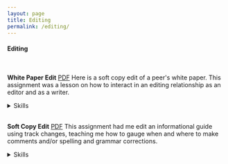 ```yaml
---
layout: page
title: Editing
permalink: /editing/
---
```


#### Editing
 <br>

**White Paper Edit**
[PDF][whitepaper]
Here is a soft copy edit of a peer's white paper. This assignment was a lesson on how to interact in an editing relationship as an editor and as a writer.
<details>
<summary>Skills</summary>
<li>Comprehensive editing</li>
<li>Microsoft Word track changes</li>
<li>Communicating with clients</li>
<li>Organizing and committing to deadlines</li>
</details>
<br>


**Soft Copy Edit**
[PDF][scedit]
This assignment had me edit an informational guide using track changes, teaching me how to gauge when and where to make comments and/or spelling and grammar corrections.
<details>
<summary>Skills</summary>
<li>Comprehensive editing</li>
<li>Microsoft Word track changes</li>
</details>
<br>


[whitepaper]: /files/SMcNeelyWPEdit.pdf
[scedit]: /files/SMcNeelySoftCopyEdit.pdf
